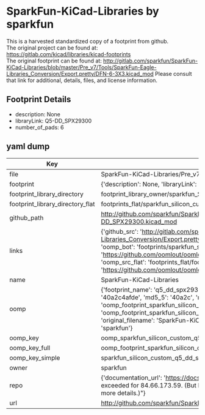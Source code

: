 # SparkFun-KiCad-Libraries by sparkfun  
This is a harvested standardized copy of a footprint from github.  
The original project can be found at:  
https://gitlab.com/kicad/libraries/kicad-footprints  
The original footprint can be found at:
http://gitlab.com/sparkfun/SparkFun-KiCad-Libraries/blob/master/Pre_v7/Tools/SparkFun-Eagle-Libraries_Conversion/Export.pretty/DFN-6-3X3.kicad_mod
Please consult that link for additional, details, files, and license information.  
## Footprint Details
* description: None  
* libraryLink: Q5-DD_SPX29300  
* number_of_pads: 6  
## yaml dump  
| Key | Value |  
| --- | --- |  
| file | SparkFun-KiCad-Libraries/Pre_v7/Footprints/Silicon-Custom.pretty/Q5-DD_SPX29300.kicad_mod |  
| footprint | {'description': None, 'libraryLink': 'Q5-DD_SPX29300', 'number_of_pads': 6} |  
| footprint_library_directory | footprint_library_owner/sparkfun_SparkFun-KiCad-Libraries |  
| footprint_library_directory_flat | footprints_flat/sparkfun_silicon_custom_q5_dd_spx29300/working |  
| github_path | http://github.com/sparkfun/SparkFun-KiCad-Libraries/blob/master/Pre_v7/Footprints/Silicon-Custom.pretty/Q5-DD_SPX29300.kicad_mod |  
| links | {'github_src': 'http://gitlab.com/sparkfun/SparkFun-KiCad-Libraries/blob/master/Pre_v7/Tools/SparkFun-Eagle-Libraries_Conversion/Export.pretty/DFN-6-3X3.kicad_mod', 'github_src_repo': 'https://gitlab.com/kicad/libraries/kicad-footprints', 'oomp_bot': 'footprints/sparkfun_silicon_custom_q5_dd_spx29300/working', 'oomp_bot_github': 'https://github.com/oomlout/oomlout_oomp_footprint_bot/tree/main/footprints/sparkfun_silicon_custom_q5_dd_spx29300/working', 'oomp_src_flat': 'footprints_flat/footprints_flat/sparkfun_silicon_custom_q5_dd_spx29300/working', 'oomp_src_flat_github': 'https://github.com/oomlout/oomlout_oomp_footprint_src/tree/main/footprints_flat/sparkfun_silicon_custom_q5_dd_spx29300/working'} |  
| name | SparkFun-KiCad-Libraries |  
| oomp | {'footprint_name': 'q5_dd_spx29300', 'library_name': 'silicon_custom', 'md5': '40a2c4afdee82439ee151282ecd480f6', 'md5_10': '40a2c4afde', 'md5_5': '40a2c', 'md5_6': '40a2c4', 'oomp_key': 'oomp_sparkfun_silicon_custom_q5_dd_spx29300', 'oomp_key_extra': 'oomp_footprint_sparkfun_silicon_custom_q5_dd_spx29300', 'oomp_key_full': 'oomp_footprint_sparkfun_silicon_custom_q5_dd_spx29300_40a2c4', 'oomp_key_simple': 'sparkfun_silicon_custom_q5_dd_spx29300', 'original_filename': 'SparkFun-KiCad-Libraries/Pre_v7/Footprints/Silicon-Custom.pretty/Q5-DD_SPX29300.kicad_mod', 'owner_name': 'sparkfun'} |  
| oomp_key | oomp_sparkfun_silicon_custom_q5_dd_spx29300 |  
| oomp_key_full | oomp_footprint_sparkfun_silicon_custom_q5_dd_spx29300 |  
| oomp_key_simple | sparkfun_silicon_custom_q5_dd_spx29300 |  
| owner | sparkfun |  
| repo | {'documentation_url': 'https://docs.github.com/rest/overview/resources-in-the-rest-api#rate-limiting', 'message': "API rate limit exceeded for 84.66.173.59. (But here's the good news: Authenticated requests get a higher rate limit. Check out the documentation for more details.)"} |  
| url | http://github.com/sparkfun/SparkFun-KiCad-Libraries |  

